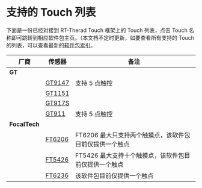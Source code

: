 # 支持的 Touch 列表

下面是一份已经对接到 RT-Therad Touch 框架上的 Touch 列表，点击 Touch 名称即可跳转到相应软件包主页。（本文档不定时更新，如要查看所有支持的 Touch 的列表，可以查看最新的[软件包索引](https://github.com/RT-Thread/packages/tree/master/peripherals/touch)。

| 厂商           | 传感器                                                       | 备注                     |
| -------------- | ------------------------------------------------------------ | ------------------------ |
| **GT**      |                                                              |                          |
|                | [GT9147](https://github.com/RT-Thread-packages/gt9147) | 支持 5 点触控|
| | [GT1151](https://github.com/Jackistang/GT1151) | |
| | [GT917S](https://github.com/lilisheng411527/gt917s) | |
| | [GT911](https://github.com/RiceChen/gt911) | 支持 5 点触控 |
| **FocalTech** |  | |
| | [FT6206](https://github.com/RT-Thread-packages/ft6206) | FT6206 最大只支持两个触摸点，该软件包目前仅提供一个触点 |
| | [FT5426](https://github.com/liuduanfei/ft5426) | FT5426 最大支持十个触摸点，该软件包目前仅提供一个触点 |
| | [FT6236](https://github.com/liuduanfei/ft6236) | 该软件包目前仅提供一个触点 |

